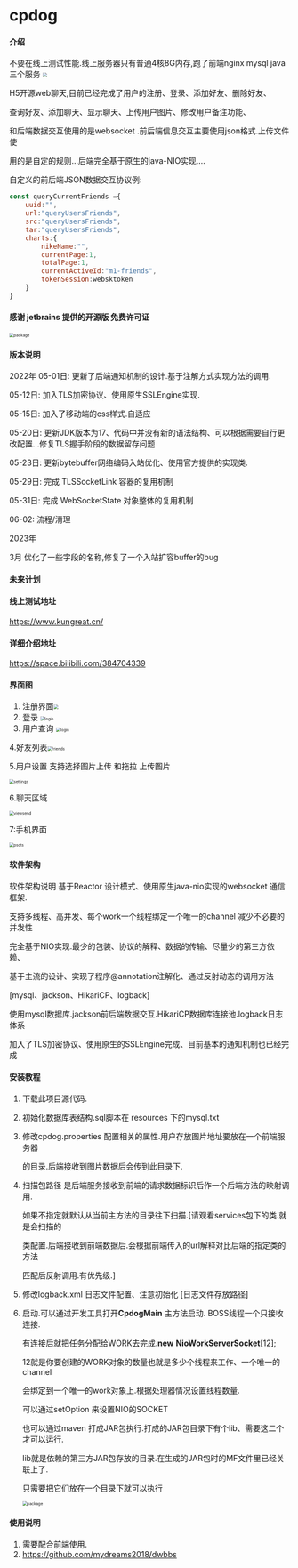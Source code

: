 # cpdog

#### 介绍

不要在线上测试性能.线上服务器只有普通4核8G内存,跑了前端nginx mysql java 三个服务
<img src="https://www.kungreat.cn/images/images_md/fku.PNG" style="zoom:50%;" />

H5开源web聊天,目前已经完成了用户的注册、登录、添加好友、删除好友、

查询好友、添加聊天、显示聊天、上传用户图片、修改用户备注功能、

和后端数据交互使用的是websocket .前后端信息交互主要使用json格式.上传文件使

用的是自定的规则...后端完全基于原生的java-NIO实现....

自定义的前后端JSON数据交互协议例:

```js
const queryCurrentFriends ={
    uuid:"",
    url:"queryUsersFriends",
    src:"queryUsersFriends",
    tar:"queryUsersFriends",
    charts:{
        nikeName:"",
        currentPage:1,
        totalPage:1,
        currentActiveId:"m1-friends",
        tokenSession:websktoken
    }
}
```
#### 感谢 jetbrains 提供的开源版 免费许可证
   <img src="https://www.kungreat.cn/images/images_md/jeb2.PNG" alt="package" style="zoom:50%;" />

#### 版本说明
2022年
05-01日: 更新了后端通知机制的设计.基于注解方式实现方法的调用.

05-12日: 加入TLS加密协议、使用原生SSLEngine实现.

05-15日: 加入了移动端的css样式.自适应

05-20日: 更新JDK版本为17、代码中并没有新的语法结构、可以根据需要自行更改配置...修复TLS握手阶段的数据留存问题

05-23日: 更新bytebuffer网络编码入站优化、使用官方提供的实现类.

05-29日: 完成 TLSSocketLink 容器的复用机制

05-31日: 完成 WebSocketState 对象整体的复用机制

06-02: 流程/清理 

2023年

3月 优化了一些字段的名称,修复了一个入站扩容buffer的bug

#### 未来计划



#### 线上测试地址
https://www.kungreat.cn/
#### 详细介绍地址
https://space.bilibili.com/384704339
#### 界面图

1. 注册界面<img src="https://www.kungreat.cn/images/images_md/register.PNG" style="zoom:50%;" />
2. 登录 <img src="https://www.kungreat.cn/images/images_md/login.PNG" alt="login" style="zoom:50%;" />
3. 用户查询 <img src="https://www.kungreat.cn/images/images_md/users.PNG" alt="login" style="zoom:50%;" />

4.好友列表<img src="https://www.kungreat.cn/images/images_md/friends.PNG" alt="friends" style="zoom:50%;" />

5.用户设置 支持选择图片上传 和拖拉 上传图片

<img src="https://www.kungreat.cn/images/images_md/settings.PNG" alt="settings" style="zoom:50%;" />

6.聊天区域

<img src="https://www.kungreat.cn/images/images_md/viewsend.PNG" alt="viewsend" style="zoom:50%;" />

7:手机界面

<img src="https://www.kungreat.cn/images/images_md/pscts.PNG" alt="pscts" style="zoom:50%;" />

#### 软件架构

软件架构说明
基于Reactor 设计模式、使用原生java-nio实现的websocket 通信框架.

支持多线程、高并发、每个work一个线程绑定一个唯一的channel 减少不必要的并发性

完全基于NIO实现.最少的包装、协议的解释、数据的传输、尽量少的第三方依赖、

基于主流的设计、实现了程序@annotation注解化、通过反射动态的调用方法

[mysql、jackson、HikariCP、logback]

使用mysql数据库.jackson前后端数据交互.HikariCP数据库连接池.logback日志体系

加入了TLS加密协议、使用原生的SSLEngine完成、目前基本的通知机制也已经完成

#### 安装教程

1. 下载此项目源代码.

2. 初始化数据库表结构.sql脚本在 resources 下的mysql.txt

3. 修改cpdog.properties 配置相关的属性.用户存放图片地址要放在一个前端服务器

   的目录.后端接收到图片数据后会传到此目录下.

4. 扫描包路径  是后端服务接收到前端的请求数据标识后作一个后端方法的映射调用.

   如果不指定就默认从当前主方法的目录往下扫描.[请观看services包下的类.就是会扫描的

   类配置.后端接收到前端数据后.会根据前端传入的url解释对比后端的指定类的方法

   匹配后反射调用.有优先级.]

5. 修改logback.xml 日志文件配置、注意初始化  [日志文件存放路径]

6. 启动.可以通过开发工具打开**CpdogMain** 主方法启动. BOSS线程一个只接收连接.

   有连接后就把任务分配给WORK去完成.**new** **NioWorkServerSocket**[12];

   12就是你要创建的WORK对象的数量也就是多少个线程来工作、一个唯一的channel
   
   会绑定到一个唯一的work对象上.根据处理器情况设置线程数量.

   可以通过setOption 来设置NIO的SOCKET

   也可以通过maven 打成JAR包执行.打成的JAR包目录下有个lib、需要这二个才可以运行.

   lib就是依赖的第三方JAR包存放的目录.在生成的JAR包时的MF文件里已经关联上了.

   只需要把它们放在一个目录下就可以执行

   <img src="https://www.kungreat.cn/images/images_md/package.PNG" alt="package" style="zoom:50%;" />

#### 使用说明

1.  需要配合前端使用.
2.  https://github.com/mydreams2018/dwbbs
